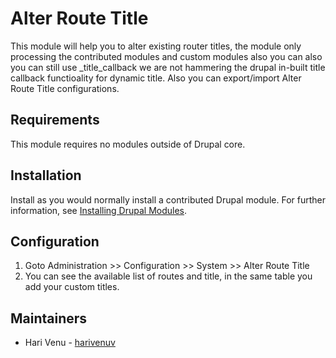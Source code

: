 # Alter Route Title

This module will help you to alter existing router titles,
the module only processing the contributed modules and custom
modules also you can also you can still use _title_callback
we are not hammering the drupal in-built title callback
functioality for dynamic title. Also you can export/import
Alter Route Title configurations.

## Requirements

This module requires no modules outside of Drupal core.


## Installation

Install as you would normally install a contributed Drupal module. For further
information, see
[Installing Drupal Modules](https://www.drupal.org/docs/extending-drupal/installing-drupal-modules).

## Configuration

1. Goto Administration >> Configuration >> System >> Alter Route Title
1. You can see the available list of routes and title,
   in the same table you add your custom titles.

## Maintainers

- Hari Venu - [harivenuv](https://www.drupal.org/u/harivenuv)
